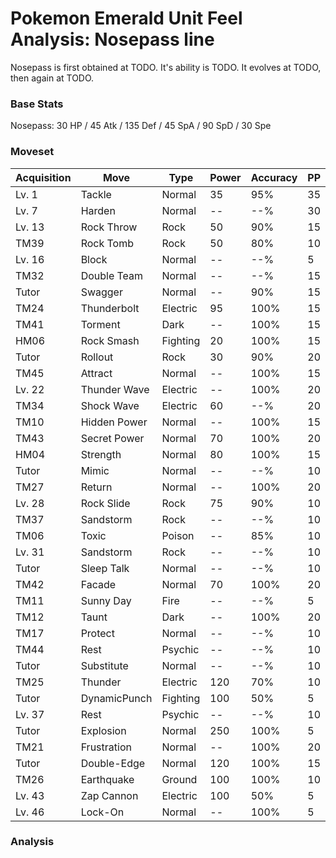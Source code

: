 # Pokemon Emerald Unit Feel Analysis: Nosepass line

Nosepass is first obtained at TODO. It's ability is TODO. It evolves at TODO, then again at TODO.

### Base Stats

Nosepass: 30 HP / 45 Atk / 135 Def / 45 SpA / 90 SpD / 30 Spe

### Moveset

|Acquisition|Move        |Type    |Power|Accuracy|PP |
|---        |---         |---     |---  |---     |---|
|Lv. 1      |Tackle      |Normal  |35   |95%     |35 |
|Lv. 7      |Harden      |Normal  |--   |--%     |30 |
|Lv. 13     |Rock Throw  |Rock    |50   |90%     |15 |
|TM39       |Rock Tomb   |Rock    |50   |80%     |10 |
|Lv. 16     |Block       |Normal  |--   |--%     |5  |
|TM32       |Double Team |Normal  |--   |--%     |15 |
|Tutor      |Swagger     |Normal  |--   |90%     |15 |
|TM24       |Thunderbolt |Electric|95   |100%    |15 |
|TM41       |Torment     |Dark    |--   |100%    |15 |
|HM06       |Rock Smash  |Fighting|20   |100%    |15 |
|Tutor      |Rollout     |Rock    |30   |90%     |20 |
|TM45       |Attract     |Normal  |--   |100%    |15 |
|Lv. 22     |Thunder Wave|Electric|--   |100%    |20 |
|TM34       |Shock Wave  |Electric|60   |--%     |20 |
|TM10       |Hidden Power|Normal  |--   |100%    |15 |
|TM43       |Secret Power|Normal  |70   |100%    |20 |
|HM04       |Strength    |Normal  |80   |100%    |15 |
|Tutor      |Mimic       |Normal  |--   |--%     |10 |
|TM27       |Return      |Normal  |--   |100%    |20 |
|Lv. 28     |Rock Slide  |Rock    |75   |90%     |10 |
|TM37       |Sandstorm   |Rock    |--   |--%     |10 |
|TM06       |Toxic       |Poison  |--   |85%     |10 |
|Lv. 31     |Sandstorm   |Rock    |--   |--%     |10 |
|Tutor      |Sleep Talk  |Normal  |--   |--%     |10 |
|TM42       |Facade      |Normal  |70   |100%    |20 |
|TM11       |Sunny Day   |Fire    |--   |--%     |5  |
|TM12       |Taunt       |Dark    |--   |100%    |20 |
|TM17       |Protect     |Normal  |--   |--%     |10 |
|TM44       |Rest        |Psychic |--   |--%     |10 |
|Tutor      |Substitute  |Normal  |--   |--%     |10 |
|TM25       |Thunder     |Electric|120  |70%     |10 |
|Tutor      |DynamicPunch|Fighting|100  |50%     |5  |
|Lv. 37     |Rest        |Psychic |--   |--%     |10 |
|Tutor      |Explosion   |Normal  |250  |100%    |5  |
|TM21       |Frustration |Normal  |--   |100%    |20 |
|Tutor      |Double-Edge |Normal  |120  |100%    |15 |
|TM26       |Earthquake  |Ground  |100  |100%    |10 |
|Lv. 43     |Zap Cannon  |Electric|100  |50%     |5  |
|Lv. 46     |Lock-On     |Normal  |--   |100%    |5  |

### Analysis